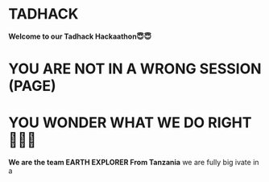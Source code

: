 # TADHACK

**Welcome to our Tadhack Hackaathon😇😇**

 # YOU ARE NOT IN A WRONG SESSION (PAGE)

# YOU WONDER WHAT WE DO RIGHT 🥹😵‍💫

**We are the team EARTH EXPLORER From Tanzania** we are fully big ivate in a 
 
